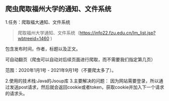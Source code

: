 ## 爬虫爬取福州大学的通知、文件系统

1.任务：爬取福大通知、文件系统

> 爬取福州大学通知、文件系统（https://info22.fzu.edu.cn/lm_list.jsp?wbtreeid=1460 )

包含发布时间，作者，标题以及正文。

可自动翻页（爬虫可以自动对后续页面进行爬取，而不需要我们指定第几页）

范围：2020年1月1号 - 2021年9月1号（不要爬太多了）。

2.使用的技术栈:Java的Jsoup库
3.主要解决的问题：
因为网站需要登录，所以通过发送post请求，然后就会返回cookie或者token，获取cookie并加入下一个请求的请求头。
